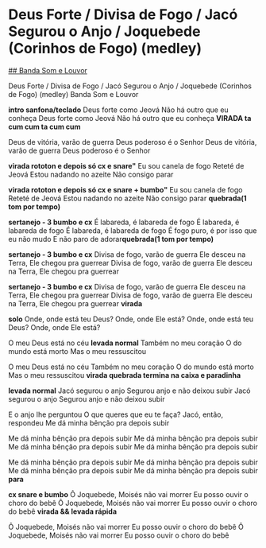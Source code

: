 # Deus Forte / Divisa de Fogo / Jacó Segurou o Anjo / Joquebede (Corinhos de Fogo) (medley)

[## Banda Som e Louvor](https://www.letras.mus.br/banda-som-louvor/) 

Deus Forte / Divisa de Fogo / Jacó Segurou o Anjo / Joquebede (Corinhos de Fogo) (medley)
Banda Som e Louvor

**intro sanfona/teclado**
Deus forte como Jeová
Não há outro que eu conheça
Deus forte como Jeová
Não há outro que eu conheça **VIRADA ta cum cum ta cum cum**

Deus de vitória, varão de guerra
Deus poderoso é o Senhor
Deus de vitória, varão de guerra
Deus poderoso é o Senhor

**virada rototon e depois só cx e snare"**
Eu sou canela de fogo
Reteté de Jeová
Estou nadando no azeite
Não consigo parar

**virada rototon e depois só cx e snare + bumbo"**
Eu sou canela de fogo
Reteté de Jeová
Estou nadando no azeite
Não consigo parar **quebrada(1 tom por tempo)**

**sertanejo - 3 bumbo e cx**
É labareda, é labareda de fogo
É labareda, é labareda de fogo
É labareda, é labareda de fogo
É fogo puro, é por isso que eu não mudo
E não paro de adorar**quebrada(1 tom por tempo)**

**sertanejo - 3 bumbo e cx**
Divisa de fogo, varão de guerra
Ele desceu na Terra, Ele chegou pra guerrear
Divisa de fogo, varão de guerra
Ele desceu na Terra, Ele chegou pra guerrear

**sertanejo - 3 bumbo e cx**
Divisa de fogo, varão de guerra
Ele desceu na Terra, Ele chegou pra guerrear
Divisa de fogo, varão de guerra
Ele desceu na Terra, Ele chegou pra guerrear **virada**

**solo**
Onde, onde está teu Deus?
Onde, onde Ele está?
Onde, onde está teu Deus?
Onde, onde Ele está?

O meu Deus está no céu **levada normal**
Também no meu coração
O do mundo está morto
Mas o meu ressuscitou

O meu Deus está no céu
Também no meu coração
O do mundo está morto
Mas o meu ressuscitou **virada quebrada termina na caixa e paradinha**

**levada normal**
Jacó segurou o anjo
Segurou anjo e não deixou subir
Jacó segurou o anjo
Segurou anjo e não deixou subir

E o anjo lhe perguntou
O que queres que eu te faça?
Jacó, então, respondeu
Me dá minha bênção pra depois subir

Me dá minha bênção pra depois subir
Me dá minha bênção pra depois subir
Me dá minha bênção pra depois subir
Me dá minha bênção pra depois subir

Me dá minha bênção pra depois subir
Me dá minha bênção pra depois subir
Me dá minha bênção pra depois subir
Me dá minha bênção pra depois subir **para**

**cx snare e bumbo**
Ô Joquebede, Moisés não vai morrer
Eu posso ouvir o choro do bebê
Ô Joquebede, Moisés não vai morrer
Eu posso ouvir o choro do bebê **virada && levada rápida**

Ô Joquebede, Moisés não vai morrer
Eu posso ouvir o choro do bebê
Ô Joquebede, Moisés não vai morrer
Eu posso ouvir o choro do bebê